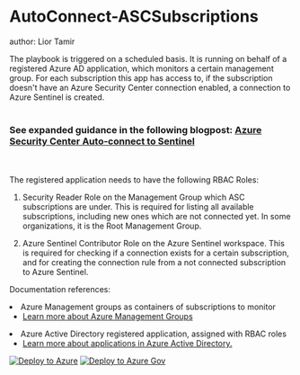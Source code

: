 # AutoConnect-ASCSubscriptions
author: Lior Tamir

The playbook is triggered on a scheduled basis.
It is running on behalf of a registered Azure AD application, which monitors a certain management group.
For each subscription this app has access to, if the subscription doesn't have an Azure Security Center connection enabled, a connection to Azure Sentinel is created.<br><br>
### See expanded guidance in the following blogpost: [Azure Security Center Auto-connect to Sentinel](https://techcommunity.microsoft.com/t5/azure-sentinel/azure-security-center-auto-connect-to-sentinel/ba-p/1387539)
<br><br>
The registered application needs to have the following RBAC Roles:

1. Security Reader Role on the Management Group which ASC subscriptions are under.
This is required for listing all available subscriptions, including new ones which are not connected yet. In some organizations, it is the Root Management Group.

2. Azure Sentinel Contributor Role on the Azure Sentinel workspace.
This is required for checking if a connection exists for a certain subscription, and for creating the connection rule from a not connected subscription to Azure Sentinel.

Documentation references:

<li>Azure Management groups as containers of subscriptions to monitor
<ul>
<li><a href="https://docs.microsoft.com/azure/governance/management-groups/overview" target="_blank" rel="noopener">Learn more about Azure Management Groups</a></li>
</ul>
</li>
<li>Azure Active Directory registered application, assigned with RBAC roles
<ul>
<li><a href="https://docs.microsoft.com/azure/active-directory/develop/app-objects-and-service-principals" target="_blank" rel="noopener">Learn more about applications in Azure Active Directory.</a></li>
</ul>
</li>
</ul>

[![Deploy to Azure](https://aka.ms/deploytoazurebutton)](https://portal.azure.com/#create/Microsoft.Template/uri/https%3A%2F%2Fraw.githubusercontent.com%2FAzure%2FAzure-Sentinel%2Fmaster%2FPlaybooks%2FAutoConnect-ASCSubscriptions%2Fazuredeploy.json)
[![Deploy to Azure Gov](https://aka.ms/deploytoazuregovbutton)](https://portal.azure.us/#create/Microsoft.Template/uri/https%3A%2F%2Fraw.githubusercontent.com%2FAzure%2FAzure-Sentinel%2Fmaster%2FPlaybooks%2FAutoConnect-ASCSubscriptions%2Fazuredeploy.json)